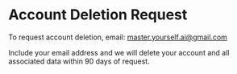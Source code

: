    # Account Deletion Request
   
   To request account deletion, email: master.yourself.ai@gmail.com
   
   Include your email address and we will delete your account and all associated data within 90 days of request.
